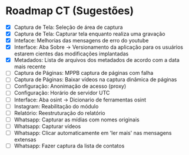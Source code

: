# Roadmap CT (Sugestões)

* [X] Captura de Tela: Seleção de área de captura
* [X] Captura de Tela: Capturar tela enquanto realiza uma gravação
* [X] Inteface: Melhorias das mensagens de erro do youtube
* [X] Interface: Aba Sobre -> Versionamento da aplicação para os usuários estarem cientes das modificações implantadas
* [X] Metadados: Lista de arquivos dos metadados de acordo com a data mais recente
* [ ] Captura de Páginas: MPPB captura de páginas com falha
* [ ] Captura de Páginas: Baixar vídeos na captura dinâmica de páginas
* [ ] Configuração: Anonimação de acesso (proxy)
* [ ] Configuração: Horário de servidor UTC
* [ ] Interface: Aba osint -> Dicionario de ferramentas osint
* [ ] Instagram: Reabilitação do módulo
* [ ] Relatório: Reestruturação do relatório
* [ ] Whatsapp: Capturar as mídias com nomes originais
* [ ] Whatsapp: Capturar vídeos
* [ ] Whatsapp: Clicar automaticamente em 'ler mais' nas mensagens extensas
* [ ] Whatsapp: Fazer captura da lista de contatos
